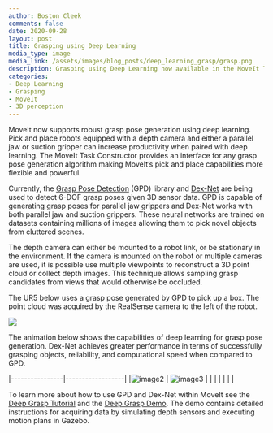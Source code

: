 ```yaml
---
author: Boston Cleek
comments: false
date: 2020-09-28
layout: post
title: Grasping using Deep Learning
media_type: image
media_link: /assets/images/blog_posts/deep_learning_grasp/grasp.png
description: Grasping using Deep Learning now available in the MoveIt Task Constructor
categories:
- Deep Learning
- Grasping
- MoveIt
- 3D perception
---
```


[//]: # (Image References)
[image2]: /assets/images/blog_posts/deep_learning_grasp/image2.gif
[image3]: /assets/images/blog_posts/deep_learning_grasp/image3.gif

MoveIt now supports robust grasp pose generation using deep learning. Pick and place robots equipped with a depth camera and either a parallel jaw or suction gripper can increase productivity when paired with deep learning. The MoveIt Task Constructor provides an interface for any grasp pose generation algorithm making MoveIt’s pick and place capabilities more flexible and powerful.

Currently, the [Grasp Pose Detection](https://github.com/atenpas/gpd) (GPD) library and [Dex-Net](https://berkeleyautomation.github.io/dex-net/) are being used to detect 6-DOF grasp poses given 3D sensor data. GPD is capable of generating grasp poses for parallel jaw grippers and Dex-Net works with both parallel jaw and suction grippers. These neural networks are trained on datasets containing millions of images allowing them to pick novel objects from cluttered scenes.

The depth camera can either be mounted to a robot link, or be stationary in the environment. If the camera is mounted on the robot or multiple cameras are used, it is possible use multiple viewpoints to reconstruct a 3D point cloud or collect depth images. This technique allows sampling grasp candidates from views that would otherwise be occluded.

The UR5 below uses a grasp pose generated by GPD to pick up a box. The point cloud was acquired by the RealSense camera to the left of the robot.

![](/assets/images/blog_posts/deep_learning_grasp/image5.gif)

The animation below shows the capabilities of deep learning for grasp pose generation. Dex-Net achieves greater performance in terms of successfully grasping objects, reliability, and computational speed when compared to GPD.

|----------------|------------------|
|![image2]       |  ![image3] |
|                |                  |
|                |                  |

To learn more about how to use GPD and Dex-Net within MoveIt see the [Deep Grasp Tutorial](https://moveit.github.io/moveit_tutorials/doc/moveit_deep_grasps/moveit_deep_grasps_tutorial.html) and the [Deep Grasp Demo](https://github.com/PickNikRobotics/deep_grasp_demo). The demo contains detailed instructions for acquiring data by simulating depth sensors and executing motion plans in Gazebo.
